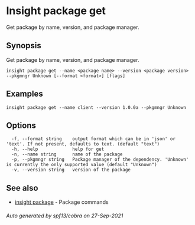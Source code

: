 # Insight package get

Get package by name, version, and package manager.

## <a id='synopsis'></a>Synopsis

Get package by name, version, and package manager.

```
insight package get --name <package name> --version <package version> --pkgmngr Unknown [--format <format>] [flags]
```

## <a id='examples'></a>Examples

```
insight package get --name client --version 1.0.0a --pkgmngr Unknown
```

## <a id='options'></a>Options

```
  -f, --format string    output format which can be in 'json' or 'text'. If not present, defaults to text. (default "text")
  -h, --help             help for get
  -n, --name string      name of the package
  -p, --pkgmngr string   Package manager of the dependency. 'Unknown' is currently the only supported value (default "Unknown")
  -v, --version string   version of the package
```

## <a id='see-also'></a>See also

* [insight package](insight_package.md)	 - Package commands

###### Auto generated by spf13/cobra on 27-Sep-2021
